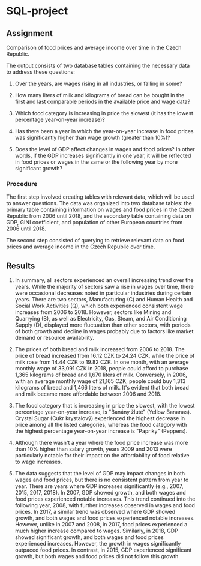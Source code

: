 # SQL-project
 
## Assignment
Comparison of food prices and average income over time in the Czech Republic.

The output consists of two database tables containing the necessary data to address these questions:

   1. Over the years, are wages rising in all industries, or falling in some?

   2. How many liters of milk and kilograms of bread can be bought in the first and last comparable periods in the available price 	and wage data?

   3. Which food category is increasing in price the slowest (it has the lowest percentage year-on-year increase)?

   4. Has there been a year in which the year-on-year increase in food prices was significantly higher than wage growth (greater than 	10%)?

   5. Does the level of GDP affect changes in wages and food prices? In other words, if the GDP increases significantly in one year, it 	will be reflected in food prices or wages in the same or the following year by more significant growth? 

### Procedure
The first step involved creating tables with relevant data, which will be used to answer questions. The data was organized into two database tables: the primary table containing information on wages and food prices in the Czech Republic from 2006 until 2018, and the secondary table containing data on GDP, GINI coefficient, and population of other European countries from 2006 until 2018.

The second step consisted of querying to retrieve relevant data on food prices and average income in the Czech Republic over time.

## Results
1. In summary, all sectors experienced an overall increasing trend over the years. While the majority of sectors saw a rise in wages over time, there were occasional decreases noted in particular industries during certain years. 
   There are two sectors, Manufacturing (C) and Human Health and Social Work Activities (Q), which both experienced consistent wage increases from 2006 to 2018. However, sectors like Mining and Quarrying (B), as well as Electricity, Gas, Steam, and Air Conditioning Supply (D), displayed more fluctuation than other sectors, with periods of both growth and decline in wages probably due to factors like market demand or resource availability.    
	
2. The prices of both bread and milk increased from 2006 to 2018. The price of bread increased from 16.12 CZK to 24.24 CZK, while the price of milk rose from 14.44 CZK to 19.82 CZK. In one month, with an average monthly wage of 33,091 CZK in 2018, people could afford to purchase 1,365 kilograms of bread and 1,670 liters of milk. Conversely, in 2006, with an average monthly wage of 21,165 CZK, people could buy 1,313 kilograms of bread and 1,466 liters of milk. It's evident that both bread and milk became more affordable between 2006 and 2018.   

3. The food category that is increasing in price the slowest, with the lowest percentage year-on-year increase, is "Banány žluté" (Yellow Bananas). Crystal Sugar (Cukr krystalový) experienced the highest decrease in price among all the listed categories, whereas the food category with the highest percentage year-on-year increase is "Papriky" (Peppers). 

4. Although there wasn't a year where the food price increase was more than 10% higher than salary growth, years 2009 and 2013 were particularly notable for their impact on the affordability of food relative to wage increases.

5. The data suggests that the level of GDP may impact changes in both wages and food prices, but there is no consistent pattern from year to year. There are years where GDP increases significantly (e.g., 2007, 2015, 2017, 2018). In 2007, GDP showed growth, and both wages and food prices experienced notable increases. This trend continued into the following year, 2008, with further increases observed in wages and food prices. In 2017, a similar trend was observed where GDP showed growth, and both wages and food prices experienced notable increases. However, unlike in 2007 and 2008, in 2017, food prices experienced a much higher increase compared to wages. Similarly, in 2018, GDP showed significant growth, and both wages and food prices experienced increases. However, the growth in wages significantly outpaced food prices. In contrast, in 2015, GDP experienced significant growth, but both wages and food prices did not follow this growth. 